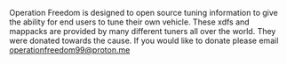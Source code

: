 Operation Freedom is designed to open source tuning information to give the ability for end users to tune their own vehicle. 
These xdfs and mappacks are provided by many different tuners all over the world. They were donated towards the cause. If you would like to donate please email operationfreedom99@proton.me
